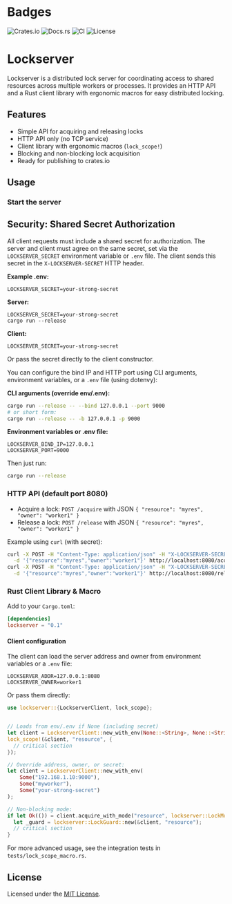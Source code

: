 # Badges

![Crates.io](https://img.shields.io/crates/v/lockserver)
![Docs.rs](https://img.shields.io/docsrs/lockserver)
![CI](https://github.com/benliao/lockserver/actions/workflows/ci.yml/badge.svg)
![License](https://img.shields.io/crates/l/lockserver)


# Lockserver

Lockserver is a distributed lock server for coordinating access to shared resources across multiple workers or processes. It provides an HTTP API and a Rust client library with ergonomic macros for easy distributed locking.

## Features
- Simple API for acquiring and releasing locks
- HTTP API only (no TCP service)
- Client library with ergonomic macros (`lock_scope!`)
- Blocking and non-blocking lock acquisition
- Ready for publishing to crates.io

## Usage


### Start the server



## Security: Shared Secret Authorization

All client requests must include a shared secret for authorization. The server and client must agree on the same secret, set via the `LOCKSERVER_SECRET` environment variable or `.env` file. The client sends this secret in the `X-LOCKSERVER-SECRET` HTTP header.

**Example .env:**
```
LOCKSERVER_SECRET=your-strong-secret
```

**Server:**
```
LOCKSERVER_SECRET=your-strong-secret
cargo run --release
```

**Client:**
```
LOCKSERVER_SECRET=your-strong-secret
```

Or pass the secret directly to the client constructor.

You can configure the bind IP and HTTP port using CLI arguments, environment variables, or a `.env` file (using dotenvy):

**CLI arguments (override env/.env):**

```sh
cargo run --release -- --bind 127.0.0.1 --port 9000
# or short form:
cargo run --release -- -b 127.0.0.1 -p 9000
```

**Environment variables or .env file:**

```
LOCKSERVER_BIND_IP=127.0.0.1
LOCKSERVER_PORT=9000
```

Then just run:

```sh
cargo run --release
```



### HTTP API (default port 8080)

- Acquire a lock:
  `POST /acquire` with JSON `{ "resource": "myres", "owner": "worker1" }`
- Release a lock:
  `POST /release` with JSON `{ "resource": "myres", "owner": "worker1" }`

Example using `curl` (with secret):

```sh
curl -X POST -H "Content-Type: application/json" -H "X-LOCKSERVER-SECRET: your-strong-secret" \
  -d '{"resource":"myres","owner":"worker1"}' http://localhost:8080/acquire
curl -X POST -H "Content-Type: application/json" -H "X-LOCKSERVER-SECRET: your-strong-secret" \
  -d '{"resource":"myres","owner":"worker1"}' http://localhost:8080/release
```


### Rust Client Library & Macro

Add to your `Cargo.toml`:

```toml
[dependencies]
lockserver = "0.1"
```


#### Client configuration

The client can load the server address and owner from environment variables or a `.env` file:

```
LOCKSERVER_ADDR=127.0.0.1:8080
LOCKSERVER_OWNER=worker1
```

Or pass them directly:

```rust
use lockserver::{LockserverClient, lock_scope};


// Loads from env/.env if None (including secret)
let client = LockserverClient::new_with_env(None::<String>, None::<String>, None::<String>);
lock_scope!(&client, "resource", {
  // critical section
});

// Override address, owner, or secret:
let client = LockserverClient::new_with_env(
    Some("192.168.1.10:9000"),
    Some("myworker"),
    Some("your-strong-secret")
);

// Non-blocking mode:
if let Ok(()) = client.acquire_with_mode("resource", lockserver::LockMode::NonBlocking) {
  let _guard = lockserver::LockGuard::new(&client, "resource");
  // critical section
}
```

For more advanced usage, see the integration tests in `tests/lock_scope_macro.rs`.

## License

Licensed under the [MIT License](LICENSE).
